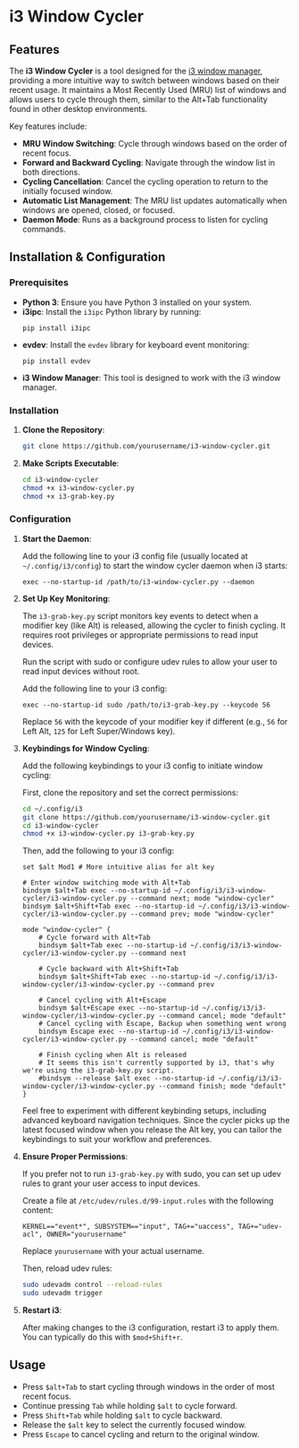 # i3 Window Cycler

## Features

The **i3 Window Cycler** is a tool designed for the [i3 window manager](https://i3wm.org/), providing a more intuitive way to switch between windows based on their recent usage. It maintains a Most Recently Used (MRU) list of windows and allows users to cycle through them, similar to the Alt+Tab functionality found in other desktop environments.

Key features include:

- **MRU Window Switching**: Cycle through windows based on the order of recent focus.
- **Forward and Backward Cycling**: Navigate through the window list in both directions.
- **Cycling Cancellation**: Cancel the cycling operation to return to the initially focused window.
- **Automatic List Management**: The MRU list updates automatically when windows are opened, closed, or focused.
- **Daemon Mode**: Runs as a background process to listen for cycling commands.

## Installation & Configuration

### Prerequisites

- **Python 3**: Ensure you have Python 3 installed on your system.
- **i3ipc**: Install the `i3ipc` Python library by running:
  ```
  pip install i3ipc
  ```
- **evdev**: Install the `evdev` library for keyboard event monitoring:
  ```
  pip install evdev
  ```
- **i3 Window Manager**: This tool is designed to work with the i3 window manager.

### Installation

1. **Clone the Repository**:
   ```bash
   git clone https://github.com/yourusername/i3-window-cycler.git
   ```
2. **Make Scripts Executable**:
   ```bash
   cd i3-window-cycler
   chmod +x i3-window-cycler.py
   chmod +x i3-grab-key.py
   ```

### Configuration

1. **Start the Daemon**:

   Add the following line to your i3 config file (usually located at `~/.config/i3/config`) to start the window cycler daemon when i3 starts:

   ```
   exec --no-startup-id /path/to/i3-window-cycler.py --daemon
   ```

2. **Set Up Key Monitoring**:

   The `i3-grab-key.py` script monitors key events to detect when a modifier key (like Alt) is released, allowing the cycler to finish cycling. It requires root privileges or appropriate permissions to read input devices.

   Run the script with sudo or configure udev rules to allow your user to read input devices without root.

   Add the following line to your i3 config:

   ```
   exec --no-startup-id sudo /path/to/i3-grab-key.py --keycode 56
   ```

   Replace `56` with the keycode of your modifier key if different (e.g., `56` for Left Alt, `125` for Left Super/Windows key).

3. **Keybindings for Window Cycling**:

   Add the following keybindings to your i3 config to initiate window cycling:

   First, clone the repository and set the correct permissions:
   ```bash
   cd ~/.config/i3
   git clone https://github.com/yourusername/i3-window-cycler.git
   cd i3-window-cycler
   chmod +x i3-window-cycler.py i3-grab-key.py
   ```

   Then, add the following to your i3 config:

   ```
   set $alt Mod1 # More intuitive alias for alt key

   # Enter window switching mode with Alt+Tab
   bindsym $alt+Tab exec --no-startup-id ~/.config/i3/i3-window-cycler/i3-window-cycler.py --command next; mode "window-cycler"
   bindsym $alt+Shift+Tab exec --no-startup-id ~/.config/i3/i3-window-cycler/i3-window-cycler.py --command prev; mode "window-cycler"

   mode "window-cycler" {
       # Cycle forward with Alt+Tab
       bindsym $alt+Tab exec --no-startup-id ~/.config/i3/i3-window-cycler/i3-window-cycler.py --command next

       # Cycle backward with Alt+Shift+Tab
       bindsym $alt+Shift+Tab exec --no-startup-id ~/.config/i3/i3-window-cycler/i3-window-cycler.py --command prev

       # Cancel cycling with Alt+Escape
       bindsym $alt+Escape exec --no-startup-id ~/.config/i3/i3-window-cycler/i3-window-cycler.py --command cancel; mode "default"
       # Cancel cycling with Escape, Backup when something went wrong
       bindsym Escape exec --no-startup-id ~/.config/i3/i3-window-cycler/i3-window-cycler.py --command cancel; mode "default"

       # Finish cycling when Alt is released
       # It seems this isn't currently supported by i3, that's why we're using the i3-grab-key.py script.
       #bindsym --release $alt exec --no-startup-id ~/.config/i3/i3-window-cycler/i3-window-cycler.py --command finish; mode "default"
   }
   ```

   Feel free to experiment with different keybinding setups, including advanced keyboard navigation techniques. Since the cycler picks up the latest focused window when you release the Alt key, you can tailor the keybindings to suit your workflow and preferences.

4. **Ensure Proper Permissions**:

   If you prefer not to run `i3-grab-key.py` with sudo, you can set up udev rules to grant your user access to input devices.

   Create a file at `/etc/udev/rules.d/99-input.rules` with the following content:

   ```
   KERNEL=="event*", SUBSYSTEM=="input", TAG+="uaccess", TAG+="udev-acl", OWNER="yourusername"
   ```

   Replace `yourusername` with your actual username.

   Then, reload udev rules:

   ```bash
   sudo udevadm control --reload-rules
   sudo udevadm trigger
   ```

5. **Restart i3**:

   After making changes to the i3 configuration, restart i3 to apply them. You can typically do this with `$mod+Shift+r`.

## Usage

- Press `$alt+Tab` to start cycling through windows in the order of most recent focus.
- Continue pressing `Tab` while holding `$alt` to cycle forward.
- Press `Shift+Tab` while holding `$alt` to cycle backward.
- Release the `$alt` key to select the currently focused window.
- Press `Escape` to cancel cycling and return to the original window.
